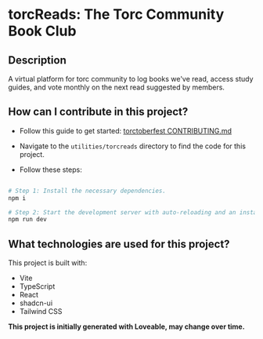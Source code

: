 # torcReads: The Torc Community Book Club

## Description
A virtual platform for torc community to log books we've read, access study guides, and vote monthly on the next read suggested by members.

## How can I contribute in this project?

- Follow this guide to get started: [torctoberfest CONTRIBUTING.md](https://github.com/jasonetorres/torctoberfest/blob/main/CONTRIBUTING.md)

- Navigate to the `utilities/torcreads` directory to find the code for this project.

- Follow these steps:

```sh

# Step 1: Install the necessary dependencies.
npm i

# Step 2: Start the development server with auto-reloading and an instant preview.
npm run dev
```

## What technologies are used for this project?

This project is built with:

- Vite
- TypeScript
- React
- shadcn-ui
- Tailwind CSS

**This project is initially generated with Loveable, may change over time.**
